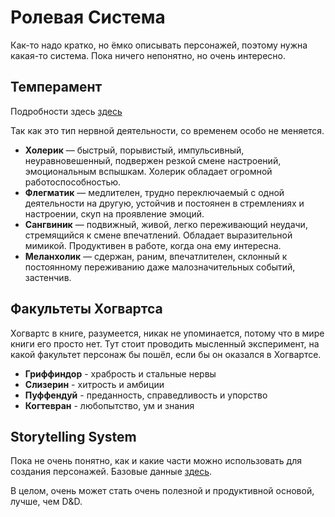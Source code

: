 # Ролевая Система
Как-то надо кратко, но ёмко описывать персонажей, поэтому нужна какая-то система.
Пока ничего непонятно, но очень интересно.

## Темперамент
Подробности здесь [здесь](https://ru.wikipedia.org/wiki/%D0%A2%D0%B5%D0%BC%D0%BF%D0%B5%D1%80%D0%B0%D0%BC%D0%B5%D0%BD%D1%82)

Так как это тип нервной деятельности, со временем особо не меняется.

* **Холерик** — быстрый, порывистый, импульсивный, неуравновешенный,
  подвержен резкой смене настроений, эмоциональным вспышкам.
  Холерик обладает огромной работоспособностью.
* **Флегматик** — медлителен, трудно переключаемый с одной деятельности на другую,
  устойчив и постоянен в стремлениях и настроении, скуп на проявление эмоций.
* **Сангвиник** — подвижный, живой, легко переживающий неудачи,
  стремящийся к смене впечатлений.
  Обладает выразительной мимикой.
  Продуктивен в работе, когда она ему интересна.
* **Меланхолик** — сдержан, раним, впечатлителен, склонный к постоянному переживанию
  даже малозначительных событий, застенчив.

## Факультеты Хогвартса
Хогвартс в книге, разумеется, никак не упоминается, потому что в мире книги его просто
нет.
Тут стоит проводить мысленный эксперимент, на какой факультет персонаж бы пошёл,
если бы он оказался в Хогвартсе.

* **Гриффиндор** - храбрость и стальные нервы
* **Слизерин** - хитрость и амбиции
* **Пуффендуй** - преданность, справедливость и упорство
* **Когтевран** - любопытство, ум и знания

## Storytelling System
Пока не очень понятно, как и какие части можно использовать для создания персонажей.
Базовые данные [здесь](https://en.wikipedia.org/wiki/Storytelling_System).

В целом, очень может стать очень полезной и продуктивной основой,
лучше, чем D&D.
